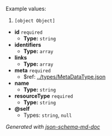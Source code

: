 Example values: 

 1. `[object Object]`
 - <b id="#/properties/id">id</b> `required`
	 - **Type:** `string`
 - <b id="#/properties/identifiers">identifiers</b>
	 - **Type:** `array`
 - <b id="#/properties/links">links</b>
	 - **Type:** `array`
 - <b id="#/properties/meta">meta</b> `required`
	 - &#36;ref: [../types/MetaDataType.json](#..typesmetadatatype.json)
 - <b id="#/properties/name">name</b>
	 - **Type:** `string`
 - <b id="#/properties/resourceType">resourceType</b> `required`
	 - **Type:** `string`
 - <b id="#/properties/@self">@self</b>
	 - Types: `string`, `null`

_Generated with [json-schema-md-doc](https://brianwendt.github.io/json-schema-md-doc/)_